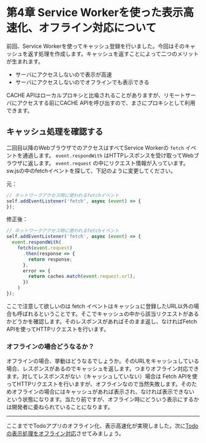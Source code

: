 # 第4章 Service Workerを使った表示高速化、オフライン対応について

前回、Service Workerを使ってキャッシュ登録を行いました。今回はそのキャッシュを返す処理を作成します。キャッシュを返すことによって二つのメリットが生まれます。

- サーバにアクセスしないので表示が高速
- サーバにアクセスしないのでオフラインでも表示できる

CACHE APIはローカルプロキシと比喩されることがありますが、リモートサーバにアクセスする前にCACHE APIを呼び出すので、まさにプロキシとして利用できます。

## キャッシュ処理を確認する

二回目以降のWebブラウザでのアクセスはすべてService Workerの `fetch` イベントを通過します。 `event.respondWith` はHTTPレスポンスを受け取ってWebブラウザに返します。 `event.request` の中にリクエスト情報が入っています。sw.jsの中のfetchイベントを探して、下記のように変更してください。

元：

```js
// ネットワークアクセス時に使われるfetchイベント
self.addEventListener('fetch', async (event) => {
});
```

修正後：

```js
// ネットワークアクセス時に使われるfetchイベント
self.addEventListener('fetch', async (event) => {
  event.respondWith(
    fetch(event.request)
      .then(response => {
        return response;
      },
      error => {
        return caches.match(event.request.url);
      })
    )
});
```

ここで注意して欲しいのは fetch イベントはキャッシュに登録したURL以外の場合も呼ばれるということです。そこでキャッシュの中から該当リクエストがあるかどうかを確認します。そのレスポンスがあればそのまま返し、なければFetch APIを使ってHTTPリクエストを行います。

### オフラインの場合どうなるか？

オフラインの場合、挙動はどうなるでしょうか。そのURLをキャッシュしている場合、レスポンスがあるのでキャッシュを返します。つまりオフライン対応できます。対してレスポンスがない（キャッシュしていない）場合は Fetch APIを使ってHTTPリクエストを行いますが、オフラインなので当然失敗します。そのためオフラインの場合にはキャッシュがあれば表示され、なければ表示できないという状態になります。当たり前ですが、オフライン時にどういう表示にするかは開発者に委ねられていることになります。

----

ここまででTodoアプリのオフライン化、表示高速化が実現しました。次に[Todoの表示処理をオフライン対応](5.md)させてみましょう。
